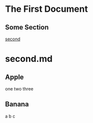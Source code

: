 # The First Document

## Some Section

[second](#second.md)

# second.md

## Apple
one two three
## Banana
a b c
